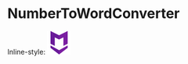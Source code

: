 # NumberToWordConverter

Inline-style: 
![alt text](https://github.com/adam-p/markdown-here/raw/master/src/common/images/icon48.png "Logo Title Text 1")

